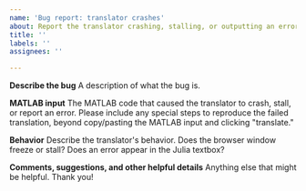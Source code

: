 ```yaml
---
name: 'Bug report: translator crashes'
about: Report the translator crashing, stalling, or outputting an error
title: ''
labels: ''
assignees: ''

---
```


**Describe the bug**
A description of what the bug is.

**MATLAB input**
The MATLAB code that caused the translator to crash, stall, or report an error. Please include any special steps to reproduce the failed translation, beyond copy/pasting the MATLAB input and clicking "translate."

**Behavior**
Describe the translator's behavior. Does the browser window freeze or stall? Does an error appear in the Julia textbox?

**Comments, suggestions, and other helpful details**
 Anything else that might be helpful. Thank you!
